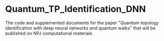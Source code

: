 # Quantum_TP_Identification_DNN
The code and supplemented documents for the paper "Quantum topology identification with deep neural networks and quantum walks" that will be published on NPJ computational materials

